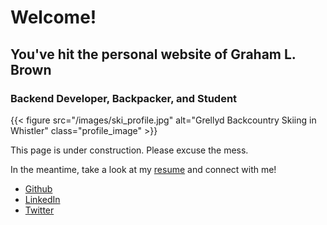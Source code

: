 # Welcome!
## You've hit the personal website of Graham L. Brown
### Backend Developer, Backpacker, and Student

{{< figure src="/images/ski_profile.jpg" alt="Grellyd Backcountry Skiing in Whistler" class="profile_image" >}}

This page is under construction. Please excuse the mess. 

In the meantime, take a look at my [resume](/resume) and connect with me!

 * [Github](https://github.com/grellyd)
 * [LinkedIn](https://www.linkedin.com/in/grellyd/)
 * [Twitter](https://twitter.com/grellyd/)
